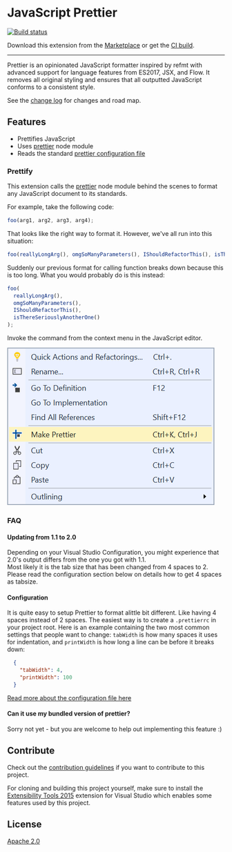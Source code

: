 # JavaScript Prettier

[![Build status](https://ci.appveyor.com/api/projects/status/t38jbrjn8akd2jla?svg=true)](https://ci.appveyor.com/project/madskristensen/javascriptprettier)

Download this extension from the [Marketplace](https://marketplace.visualstudio.com/items?itemName=MadsKristensen.JavaScriptPrettier)
or get the [CI build](http://vsixgallery.com/extension/J1da7ad9e-85b3-4a0c-8e45-b2ae59a575a7/).

---------------------------------------

Prettier is an opinionated JavaScript formatter inspired by refmt with advanced support for language features from ES2017, JSX, and Flow. It removes all original styling and ensures that all outputted JavaScript conforms to a consistent style.

See the [change log](CHANGELOG.md) for changes and road map.

## Features

- Prettifies JavaScript
- Uses [prettier](https://github.com/jlongster/prettier) node module
- Reads the standard [prettier configuration file](https://prettier.io/docs/en/configuration.html)

### Prettify
This extension calls the [prettier](https://github.com/jlongster/prettier) node module behind the scenes to format any JavaScript document to its standards.

For example, take the following code:

```js
foo(arg1, arg2, arg3, arg4);
```

That looks like the right way to format it. However, we've all run
into this situation:

```js
foo(reallyLongArg(), omgSoManyParameters(), IShouldRefactorThis(), isThereSeriouslyAnotherOne());
```

Suddenly our previous format for calling function breaks down because
this is too long. What you would probably do is this instead:

```js
foo(
  reallyLongArg(),
  omgSoManyParameters(),
  IShouldRefactorThis(),
  isThereSeriouslyAnotherOne()
);
```

Invoke the command from the context menu in the JavaScript editor.

![Context Menu](art/context-menu.png)

### FAQ

#### Updating from 1.1 to 2.0
Depending on your Visual Studio Configuration, you might experience that 2.0's output differs from the one you got with 1.1.  
Most likely it is the tab size that has been changed from 4 spaces to 2. Please read the configuration section below on details how to get 4 spaces as tabsize.

#### Configuration
It is quite easy to setup Prettier to format alittle bit different. Like having 4 spaces instead of 2 spaces. The easiest way is to create a `.prettierrc` in your project root. Here is an example containing the two most common settings that people want to change: `tabWidth` is how many spaces it uses for indentation, and `printWidth` is how long a line can be before it breaks down:

```json
  {
    "tabWidth": 4,
    "printWidth": 100
  }
```

[Read more about the configuration file here](https://prettier.io/docs/en/configuration.html)

#### Can it use my bundled version of prettier?
Sorry not yet - but you are welcome to help out implementing this feature :)


## Contribute
Check out the [contribution guidelines](.github/CONTRIBUTING.md)
if you want to contribute to this project.

For cloning and building this project yourself, make sure
to install the
[Extensibility Tools 2015](https://visualstudiogallery.msdn.microsoft.com/ab39a092-1343-46e2-b0f1-6a3f91155aa6)
extension for Visual Studio which enables some features
used by this project.

## License
[Apache 2.0](LICENSE)